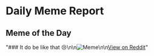 # Daily Meme Report

## Meme of the Day
"### It do be like that 😢\n\n![Meme](https://i.redd.it/g3p5846hh28f1.png)\n\n[View on Reddit](https://redd.it/1lg1kss)"
